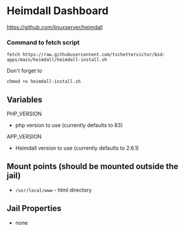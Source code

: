 # Heimdall Dashboard
https://github.com/linuxserver/heimdall

### Command to fetch script
```
fetch https://raw.githubusercontent.com/tschettervictor/bsd-apps/main/heimdall/heimdall-install.sh
```

Don't forget to
```
chmod +x heimdall-install.sh
```

## Variables

PHP_VERSION
  - php version to use (currently defaults to 83)

APP_VERSION
  - Heimdall version to use (currently defaults to 2.6.1)

## Mount points (should be mounted outside the jail)
  - `/usr/local/www` - html directory

## Jail Properties
  - none
